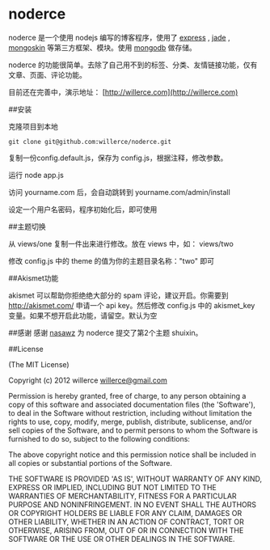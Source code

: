 noderce
=======

noderce 是一个使用 nodejs 编写的博客程序，使用了 [express](http://expressjs.com/) , [jade](https://github.com/visionmedia/jade) , [mongoskin](https://github.com/kissjs/node-mongoskin) 等第三方框架、模块。使用 [mongodb](http://www.mongodb.org/) 做存储。

noderce 的功能很简单。去除了自己用不到的标签、分类、友情链接功能，仅有文章、页面、评论功能。

目前还在完善中，演示地址： [http://willerce.com](http://willerce.com)

##安装

克隆项目到本地

    git clone git@github.com:willerce/noderce.git

复制一份config.default.js，保存为 config.js，根据注释，修改参数。

运行  node app.js

访问  yourname.com 后，会自动跳转到  yourname.com/admin/install

设定一个用户名密码，程序初始化后，即可使用

##主题切换

从 views/one 复制一件出来进行修改。放在 views 中，如： views/two

修改 config.js 中的 theme 的值为你的主题目录名称："two" 即可

##Akismet功能

akismet 可以帮助你拒绝绝大部分的 spam 评论，建议开启。你需要到 http://akismet.com/ 申请一个 api key。然后修改 config.js 中的 akismet_key 变量。如果不想开启此功能，请留空。默认为空


##感谢
感谢 [nasawz](https://github.com/nasawz) 为 noderce 提交了第2个主题 shuixin。


##License

(The MIT License)

Copyright (c) 2012 willerce <willerce@gmail.com>

Permission is hereby granted, free of charge, to any person obtaining a copy of this software and associated documentation files (the 'Software'), to deal in the Software without restriction, including without limitation the rights to use, copy, modify, merge, publish, distribute, sublicense, and/or sell copies of the Software, and to permit persons to whom the Software is furnished to do so, subject to the following conditions:

The above copyright notice and this permission notice shall be included in all copies or substantial portions of the Software.

THE SOFTWARE IS PROVIDED 'AS IS', WITHOUT WARRANTY OF ANY KIND, EXPRESS OR IMPLIED, INCLUDING BUT NOT LIMITED TO THE WARRANTIES OF MERCHANTABILITY, FITNESS FOR A PARTICULAR PURPOSE AND NONINFRINGEMENT. IN NO EVENT SHALL THE AUTHORS OR COPYRIGHT HOLDERS BE LIABLE FOR ANY CLAIM, DAMAGES OR OTHER LIABILITY, WHETHER IN AN ACTION OF CONTRACT, TORT OR OTHERWISE, ARISING FROM, OUT OF OR IN CONNECTION WITH THE SOFTWARE OR THE USE OR OTHER DEALINGS IN THE SOFTWARE.

